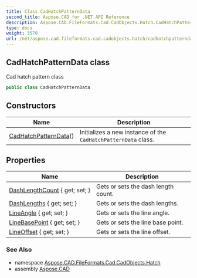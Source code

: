```yaml
---
title: Class CadHatchPatternData
second_title: Aspose.CAD for .NET API Reference
description: Aspose.CAD.FileFormats.Cad.CadObjects.Hatch.CadHatchPatternData class. Cad hatch pattern class
type: docs
weight: 3570
url: /net/aspose.cad.fileformats.cad.cadobjects.hatch/cadhatchpatterndata/
---
```

## CadHatchPatternData class

Cad hatch pattern class

```csharp
public class CadHatchPatternData
```

## Constructors

| Name | Description |
| --- | --- |
| [CadHatchPatternData](cadhatchpatterndata/)() | Initializes a new instance of the `CadHatchPatternData` class. |

## Properties

| Name | Description |
| --- | --- |
| [DashLengthCount](../../aspose.cad.fileformats.cad.cadobjects.hatch/cadhatchpatterndata/dashlengthcount/) { get; set; } | Gets or sets the dash length count. |
| [DashLengths](../../aspose.cad.fileformats.cad.cadobjects.hatch/cadhatchpatterndata/dashlengths/) { get; set; } | Gets or sets the dash lengths. |
| [LineAngle](../../aspose.cad.fileformats.cad.cadobjects.hatch/cadhatchpatterndata/lineangle/) { get; set; } | Gets or sets the line angle. |
| [LineBasePoint](../../aspose.cad.fileformats.cad.cadobjects.hatch/cadhatchpatterndata/linebasepoint/) { get; set; } | Gets or sets the line base point. |
| [LineOffset](../../aspose.cad.fileformats.cad.cadobjects.hatch/cadhatchpatterndata/lineoffset/) { get; set; } | Gets or sets the line offset. |

### See Also

* namespace [Aspose.CAD.FileFormats.Cad.CadObjects.Hatch](../../aspose.cad.fileformats.cad.cadobjects.hatch/)
* assembly [Aspose.CAD](../../)


